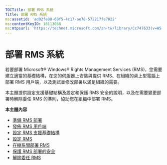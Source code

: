 ```yaml
---
TOCTitle: 部署 RMS 系統
Title: 部署 RMS 系統
ms:assetid: 'ad02fe08-69f5-4c17-ae78-572217fe7022'
ms:contentKeyID: 18113068
ms:mtpsurl: 'https://technet.microsoft.com/zh-tw/library/Cc747633(v=WS.10)'
---
```


部署 RMS 系統
=============

若要部署 Microsoft® Windows® Rights Management Services (RMS)，您需要建立適當的基礎結構，在您的伺服器上安裝與提供 RMS、在組織的桌上型電腦上部署 RMS 用戶端，以及測試並修改部署以滿足組織的需要。

本主題提供設定支援基礎結構及設定和保護 RMS 安全的說明，以及在需要變更部署時解除委任 RMS 的準則，協助您在組織中部署 RMS。

**本主題內容**

-   [準備 RMS 部署](https://technet.microsoft.com/74be4758-5a12-4346-a5c2-20d98235cd4b)
-   [發佈 RMS 用戶端](https://technet.microsoft.com/4b8dd930-4105-4e73-918c-12d2b05d5fb5)
-   [設定 RMS 支援基礎結構](https://technet.microsoft.com/e5b874df-d5b5-4365-8dce-e98662b57270)
-   [設定 RMS](https://technet.microsoft.com/2aa07e14-4f23-4387-8962-17f2a6b83d27)
-   [在樹系間部署 RMS](https://technet.microsoft.com/d531dfdc-efff-4eb0-8d99-f1fd19d7a963)
-   [保護 RMS 部署的安全](https://technet.microsoft.com/6de8b636-a824-4844-aefc-f26347abfc14)
-   [解除委任 RMS](https://technet.microsoft.com/dbcacce7-434d-48a7-a11d-ef9690d78b44)